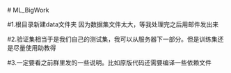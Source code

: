 ﻿﻿# ML_BigWork#1.根目录新建data文件夹      因为数据集文件太大，等我处理完之后用邮件发出来#2.验证集相当于是我们自己的测试集，我可以从服务器下一部分。但是训练集还是尽量使用助教得#3.一定要看之前群里发的一些说明。比如原版代码还需要编译一些依赖文件